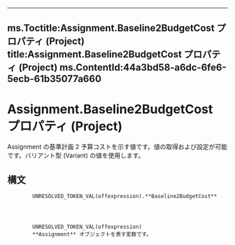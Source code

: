 

---
ms.Toctitle:Assignment.Baseline2BudgetCost プロパティ (Project)
title:Assignment.Baseline2BudgetCost プロパティ (Project)
ms.ContentId:44a3bd58-a6dc-6fe6-5ecb-61b35077a660
---
# Assignment.Baseline2BudgetCost プロパティ (Project)




Assignment の基準計画 2 予算コストを示す値です。値の取得および設定が可能です。バリアント型 (Variant) の値を使用します。

## 構文

            UNRESOLVED_TOKEN_VAL(offexpression).**Baseline2BudgetCost**




            UNRESOLVED_TOKEN_VAL(offexpression)
            **Assignment** オブジェクトを表す変数です。




